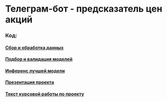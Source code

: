 # Телеграм-бот - предсказатель цен акций

### Код:

#### [Сбор и обработка данных](https://github.com/Zianielir/prediction_of_share_prices_service/blob/main/data_acquisition.ipynb)

#### [Подбор и валидация моделей](https://github.com/Zianielir/prediction_of_share_prices_service/blob/main/modelling.ipynb)

#### [Инференс лучшей модели](https://github.com/Zianielir/prediction_of_share_prices_service/blob/main/final_model_train_and_inference.ipynb)

#### [Презентация проекта](https://github.com/Zianielir/prediction_of_share_prices_service/blob/main/presentaton.pdf)

#### [Текст курсовой работы по проекту](https://github.com/Zianielir/prediction_of_share_prices_service/blob/main/text_course_work.pdf)
